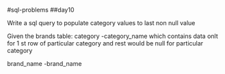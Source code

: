 #sql-problems
##day10

Write a sql query to populate category values to last non null value

Given the brands table:
category    -category_name which contains data onlt for 1 st row of particular category and rest would   be null for particular category

brand_name  -brand_name